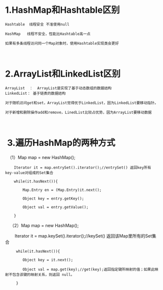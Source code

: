 
# 1.HashMap和Hashtable区别

    Hashtable  线程安全	不准使用null 
    
    HashMap   线程不安全，性能比Hashtable高一点
    
    如果有多条线程访问同一个Map对象时，使用Hashtable实现类会更好
  
# 2.ArrayList和LinkedList区别
  
    ArrayList  ：  ArrayList是实现了基于动态数组的数据结构
    LinkedList： 基于链表的数据结构
     
    对于随机访问get和set，ArrayList觉得优于LinkedList，因为LinkedList要移动指针。
     
    对于新增和删除操作add和remove，LinedList比较占优势，因为ArrayList要移动数据
    
    
#  3.遍历HashMap的两种方式
    （1）Map map = new HashMap();
    
        Iterator it = map.entrySet().iterator();//entrySet() 返回key所有key-value对组成的Set集合
        
        while(it.hasNext()){
        
            Map.Entry en = (Map.Entry)it.next();
            
            Object key = entry.getKey();
            
            Object val = entry.getValue();
            
        }
        
     （2）Map map = new HashMap();
      
         Iterator it = map.keySet().iterator();//keySet() 返回该Map里所有的Set集合
         
         while(it.hasNext()){
         
            Object key = it.next();
            
            Object val = map.get(key);//get(key);返回指定键所映射的值；如果此映射不包含该键的映射关系，则返回 null。
            
         }

